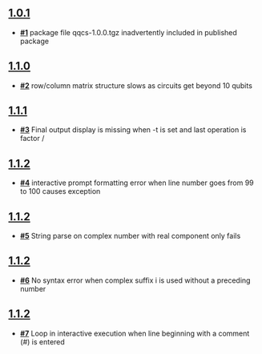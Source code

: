 ## [**1.0.1**](https://github.com/dde/qqcs/issues?milestone=1&state=closed)
- [**#1**](https://github.com/dde/qqcs/issues/1) package file qqcs-1.0.0.tgz inadvertently included in published package
## [**1.1.0**](https://github.com/dde/qqcs/issues?milestone=2&state=closed)
- [**#2**](https://github.com/dde/qqcs/issues/2) row/column matrix structure slows as circuits get beyond 10 qubits
## [**1.1.1**](https://github.com/dde/qqcs/issues?milestone=3&state=closed)
- [**#3**](https://github.com/dde/qqcs/issues/3) Final output display is missing when -t is set and last operation is factor /
## [**1.1.2**](https://github.com/dde/qqcs/issues?milestone=4&state=closed)
- [**#4**](https://github.com/dde/qqcs/issues/4) interactive prompt formatting error when line number goes from 99 to 100 causes exception
## [**1.1.2**](https://github.com/dde/qqcs/issues?milestone=5&state=closed)
- [**#5**](https://github.com/dde/qqcs/issues/5) String parse on complex number with real component only fails
## [**1.1.2**](https://github.com/dde/qqcs/issues?milestone=6&state=closed)
- [**#6**](https://github.com/dde/qqcs/issues/6) No syntax error when complex suffix i is used without a preceding number
## [**1.1.2**](https://github.com/dde/qqcs/issues?milestone=7&state=closed)
- [**#7**](https://github.com/dde/qqcs/issues/7) Loop in interactive execution when line beginning with a comment (#) is entered
